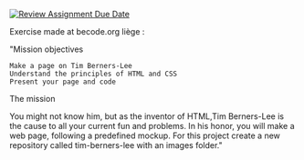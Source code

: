 [![Review Assignment Due Date](https://classroom.github.com/assets/deadline-readme-button-24ddc0f5d75046c5622901739e7c5dd533143b0c8e959d652212380cedb1ea36.svg)](https://classroom.github.com/a/beaczqnd)

Exercise made at becode.org liège : 

"Mission objectives

    Make a page on Tim Berners-Lee
    Understand the principles of HTML and CSS
    Present your page and code

The mission

You might not know him, but as the inventor of HTML,Tim Berners-Lee is the cause to all your current fun and problems. In his honor, you will make a web page, following a predefined mockup. For this project create a new repository called tim-berners-lee with an images folder."